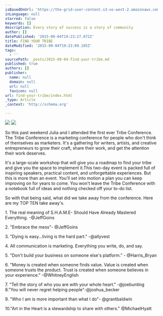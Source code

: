 ```yaml
---
isBasedOnUrl: 'https://the-grid-user-content.s3-us-west-2.amazonaws.com/a06383fb-d084-4258-9e0c-e62470abd84d.jpg'
inLanguage: null
starred: false
keywords: []
description: Every story of success is a story of community
author: []
datePublished: '2015-09-04T19:23:27.872Z'
title: FIND YOUR TRIBE
dateModified: '2015-09-04T19:23:09.185Z'
tags:
  - ''
sourcePath: _posts/2015-09-04-find-your-tribe.md
published: true
authors: []
publisher:
  name: null
  domain: null
  url: null
  favicon: null
url: find-your-tribe/index.html
_type: Article
_context: 'http://schema.org'

---
```

![](https://the-grid-user-content.s3-us-west-2.amazonaws.com/7e276e8d-f98a-41d8-a407-33c1dc7dd693.JPG)
![](https://the-grid-user-content.s3-us-west-2.amazonaws.com/a06383fb-d084-4258-9e0c-e62470abd84d.jpg)

So this past weekend Julia and I attended the first ever Tribe Conference. The Tribe Conference is a marketing conference for people who don't think of themselves as marketers. It's a gathering for writers, artists, and creative entrepreneurs to grow their craft, share their work, and get the attention their work deserves. 

It's a large-scale workshop that will give you a roadmap to find your tribe and give you the space to implement it.This two-day event is packed full of inspiring speakers, practical content, and unforgettable experiences. But this is more than an event.
You'll set into motion a plan you can keep improving on for years to come. You won't leave the Tribe Conference with a notebook full of ideas and nothing checked off your to-do list. 

So with that being said, what did we take away from the conference. Here are my TOP TEN take away's.

1\. The real meaning of S.H.A.M.E- Should Have Already Mastered Everything. -@JeffGoins 

2\. "Embrace the mess"- @JeffGoins 

3\. "Dying is easy...living is the hard part." -@allyvest 

4\. All communication is marketing. Everything you write, do, and say. 

5\. "Don't build your business on someone else's platform." - @Harris\_Bryan

6\. "Money is created when someone finds value. Value is created when someone trusts the product. Trust is created when someone believes in your experience." -@WhitneyEnglish 

7\. "Tell the story of who you are with your whole heart." -@joebunting
8."You will never regret helping people"-@joshua\_becker 

9\. "Who I am is more important than what I do"- @grantbaldwin 

10."Art in the Heart is a stewardship to share with others." @MichaelHyatt